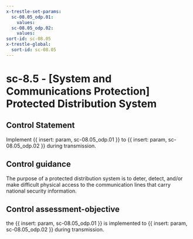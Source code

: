 ```yaml
---
x-trestle-set-params:
  sc-08.05_odp.01:
    values:
  sc-08.05_odp.02:
    values:
sort-id: sc-08.05
x-trestle-global:
  sort-id: sc-08.05
---
```


# sc-8.5 - \[System and Communications Protection\] Protected Distribution System

## Control Statement

Implement {{ insert: param, sc-08.05_odp.01 }} to {{ insert: param, sc-08.05_odp.02 }} during transmission.

## Control guidance

The purpose of a protected distribution system is to deter, detect, and/or make difficult physical access to the communication lines that carry national security information.

## Control assessment-objective

the {{ insert: param, sc-08.05_odp.01 }} is implemented to {{ insert: param, sc-08.05_odp.02 }} during transmission.
